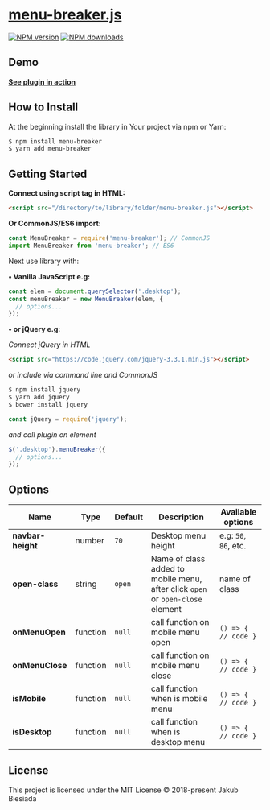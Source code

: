 # [menu-breaker.js](https://github.com/jb1905/menu-breaker.js)

[![NPM version](http://img.shields.io/npm/v/menu-breaker.svg?style=flat-square)](https://www.npmjs.com/package/menu-breaker)
[![NPM downloads](http://img.shields.io/npm/dm/menu-breaker.svg?style=flat-square)](https://www.npmjs.com/package/menu-breaker)

## Demo
**[See plugin in action](https://jb1905.github.io/menu-breaker.js/)**

## How to Install
At the beginning install the library in Your project via npm or Yarn:
```sh
$ npm install menu-breaker
$ yarn add menu-breaker
```

## Getting Started
**Connect using script tag in HTML:**
```html
<script src="/directory/to/library/folder/menu-breaker.js"></script>
```

**Or CommonJS/ES6 import:**
```js
const MenuBreaker = require('menu-breaker'); // CommonJS
import MenuBreaker from 'menu-breaker'; // ES6
```

Next use library with:

**&bull; Vanilla JavaScript e.g:**
```js
const elem = document.querySelector('.desktop');
const menuBreaker = new MenuBreaker(elem, {
  // options...
});
```

**&bull; or jQuery e.g:**

*Connect jQuery in HTML*
```html
<script src="https://code.jquery.com/jquery-3.3.1.min.js"></script>
```

*or include via command line and CommonJS*
```sh
$ npm install jquery
$ yarn add jquery
$ bower install jquery
```

```js
const jQuery = require('jquery');
```

*and call plugin on element*
```js
$('.desktop').menuBreaker({
  // options...
});
```

## Options
Name | Type | Default | Description | Available options
-|-|-|-|-
**navbar-height** | number | `70` | Desktop menu height | e.g: `50`, `86`, etc.
**open-class** | string | `open` | Name of class added to mobile menu, after click `open` or `open-close` element | name of class
**onMenuOpen** | function | `null` | call function on mobile menu open | `() => { // code }`
**onMenuClose** | function | `null` | call function on mobile menu close | `() => { // code }`
**isMobile** | function | `null` | call function when is mobile menu | `() => { // code }`
**isDesktop** | function | `null` | call function when is desktop menu | `() => { // code }`

## License
This project is licensed under the MIT License © 2018-present Jakub Biesiada
